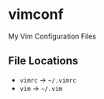 vimconf
=======

My Vim Configuration Files

File Locations
--------------
- `vimrc` -> `~/.vimrc`
- `vim` -> `~/.vim`

